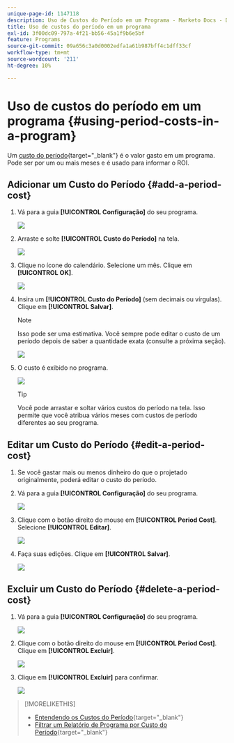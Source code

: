 ```yaml
---
unique-page-id: 1147118
description: Uso de Custos do Período em um Programa - Marketo Docs - Documentação do Produto
title: Uso de custos do período em um programa
exl-id: 3f00dc09-797a-4f21-bb56-45a1f9b6e5bf
feature: Programs
source-git-commit: 09a656c3a0d0002edfa1a61b987bff4c1dff33cf
workflow-type: tm+mt
source-wordcount: '211'
ht-degree: 10%

---
```


# Uso de custos do período em um programa {#using-period-costs-in-a-program}

Um [custo do período](/help/marketo/product-docs/core-marketo-concepts/programs/working-with-programs/understanding-period-costs.md){target="_blank"} é o valor gasto em um programa. Pode ser por um ou mais meses e é usado para informar o ROI.

## Adicionar um Custo do Período  {#add-a-period-cost}

1. Vá para a guia **[!UICONTROL Configuração]** do seu programa.

   ![](assets/image2014-9-18-12-3a9-3a46.png)

1. Arraste e solte **[!UICONTROL Custo do Período]** na tela.

   ![](assets/image2014-9-18-12-3a9-3a57.png)

1. Clique no ícone do calendário. Selecione um mês. Clique em **[!UICONTROL OK]**.

   ![](assets/image2014-9-18-12-3a10-3a13.png)

1. Insira um **[!UICONTROL Custo do Período]** (sem decimais ou vírgulas). Clique em **[!UICONTROL Salvar]**.

   >[!NOTE]
   >
   >Isso pode ser uma estimativa. Você sempre pode editar o custo de um período depois de saber a quantidade exata (consulte a próxima seção).

   ![](assets/image2016-4-1-8-3a54-3a30.png)

1. O custo é exibido no programa.

   ![](assets/image2016-4-1-8-3a56-3a49.png)

   >[!TIP]
   >
   >Você pode arrastar e soltar vários custos do período na tela. Isso permite que você atribua vários meses com custos de período diferentes ao seu programa.

## Editar um Custo do Período {#edit-a-period-cost}

1. Se você gastar mais ou menos dinheiro do que o projetado originalmente, poderá editar o custo do período.

1. Vá para a guia **[!UICONTROL Configuração]** do seu programa.

   ![](assets/image2014-9-18-14-3a3-3a6.png)

1. Clique com o botão direito do mouse em **[!UICONTROL Period Cost]**. Selecione **[!UICONTROL Editar]**.

   ![](assets/image2014-9-18-14-3a3-3a23.png)

1. Faça suas edições. Clique em **[!UICONTROL Salvar]**.

   ![](assets/image2014-9-18-14-3a3-3a41.png)

## Excluir um Custo do Período {#delete-a-period-cost}

1. Vá para a guia **[!UICONTROL Configuração]** do seu programa.

   ![](assets/image2014-9-18-14-3a4-3a11.png)

1. Clique com o botão direito do mouse em **[!UICONTROL Period Cost]**. Clique em **[!UICONTROL Excluir]**.

   ![](assets/image2014-9-18-14-3a4-3a22.png)

1. Clique em **[!UICONTROL Excluir]** para confirmar.

   ![](assets/image2014-9-18-14-3a4-3a35.png)

>[!MORELIKETHIS]
>
>* [Entendendo os Custos do Período](/help/marketo/product-docs/core-marketo-concepts/programs/working-with-programs/understanding-period-costs.md){target="_blank"}
>* [Filtrar um Relatório de Programa por Custo do Período](/help/marketo/product-docs/core-marketo-concepts/programs/program-performance-report/filter-a-program-report-by-period-cost.md){target="_blank"}
